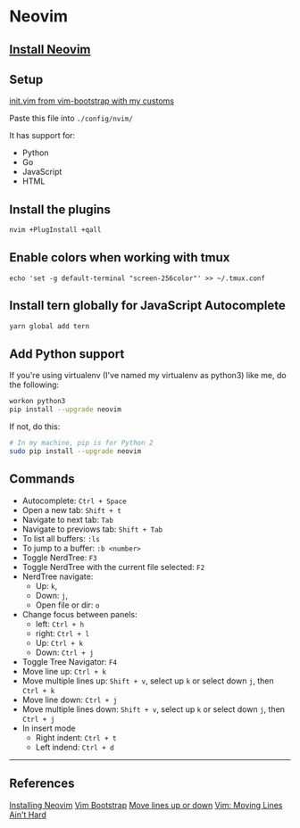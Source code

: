 # Neovim

## [Install Neovim](https://github.com/neovim/neovim/wiki/Installing-Neovim)

## Setup

[init.vim from vim-bootstrap with my customs](init.vim)

Paste this file into `./config/nvim/`

It has support for:
- Python
- Go
- JavaScript
- HTML

## Install the plugins

```sh
nvim +PlugInstall +qall
```

## Enable colors when working with tmux

```
echo 'set -g default-terminal "screen-256color"' >> ~/.tmux.conf
```

## Install tern globally for JavaScript Autocomplete

```sh
yarn global add tern
```

## Add Python support
If you're using virtualenv (I've named my virtualenv as python3) like me, do the following:

```sh
workon python3
pip install --upgrade neovim
```

If not, do this:

```sh
# In my machine, pip is for Python 2
sudo pip install --upgrade neovim
```

## Commands

- Autocomplete: `Ctrl + Space`
- Open a new tab: `Shift + t`
- Navigate to next tab: `Tab`
- Navigate to previows tab: `Shift + Tab`
- To list all buffers: `:ls`
- To jump to a buffer: `:b <number>`
- Toggle NerdTree: `F3`
- Toggle NerdTree with the current file selected: `F2`
- NerdTree navigate: 
  - Up: `k`, 
  - Down: `j`, 
  - Open file or dir: `o`
- Change focus between panels: 
  - left: `Ctrl + h` 
  - right: `Ctrl + l`
  - Up: `Ctrl + k`
  - Down: `Ctrl + j`
- Toggle Tree Navigator: `F4`
- Move line up: `Ctrl + k`
- Move multiple lines up: `Shift + v`, select up `k` or select down `j`, then `Ctrl + k`
- Move line down: `Ctrl + j`
- Move multiple lines down: `Shift + v`, select up `k` or select down `j`, then `Ctrl + j`
- In insert mode
  - Right indent: `Ctrl + t`
  - Left indend: `Ctrl + d`

-------

## References

[Installing Neovim](https://github.com/neovim/neovim/wiki/Installing-Neovim)
[Vim Bootstrap](www.vim-bootstrap.com)
[Move lines up or down](http://vim.wikia.com/wiki/Moving_lines_up_or_down)
[Vim: Moving Lines Ain't Hard](https://dockyard.com/blog/2013/09/26/vim-moving-lines-aint-hard)